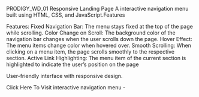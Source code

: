PRODIGY_WD_01
Responsive Landing Page
A interactive navigation menu built using HTML, CSS, and JavaScript.Features

Features:
Fixed Navigation Bar: The menu stays fixed at the top of the page while scrolling.
Color Change on Scroll: The background color of the navigation bar changes when the user scrolls down the page.
Hover Effect: The menu items change color when hovered over.
Smooth Scrolling: When clicking on a menu item, the page scrolls smoothly to the respective section.
Active Link Highlighting: The menu item of the current section is highlighted to indicate the user’s position on the page

User-friendly interface with responsive design.

Click Here To Visit interactive navigation menu  - 
